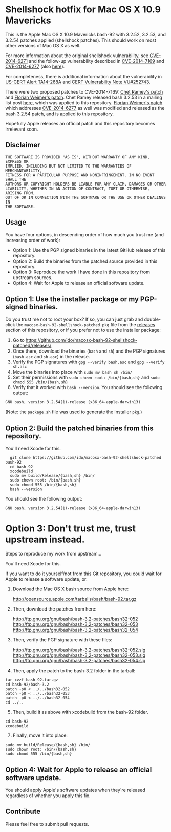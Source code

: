 Shellshock hotfix for Mac OS X 10.9 Mavericks
=============================================

This is the Apple Mac OS X 10.9 Mavericks bash-92 with 3.2.52, 3.2.53, and 3.2.54 patches applied (shellshock patches).
This should work on most other versions of Mac OS X as well.

For more information about the original shellshock vulnerability, see [CVE-2014-6271](http://web.nvd.nist.gov/view/vuln/detail?vulnId=CVE-2014-6271) and the follow-up vulnerability described in [CVE-2014-7169](http://web.nvd.nist.gov/view/vuln/detail?vulnId=CVE-2014-7169) and [CVE-2014-6277](http://web.nvd.nist.gov/view/vuln/detail?vulnId=CVE-2014-6277) (also [here](http://lcamtuf.blogspot.com/2014/09/bash-bug-apply-unofficial-patch-now.html)).

For completeness, there is additional information about the vulnerability in [US-CERT Alert TA14-268A](https://www.us-cert.gov/ncas/alerts/TA14-268A) and [CERT Vulnerability Note VU#252743](http://www.kb.cert.org/vuls/id/252743).

There were two proposed patches to CVE-2014-7169: [Chet Ramey's patch](http://www.openwall.com/lists/oss-security/2014/09/25/10) and [Florian Weimer's patch](http://www.openwall.com/lists/oss-security/2014/09/25/13).  Chet Ramey released bash 3.2.53 in a mailing list post [here](http://seclists.org/oss-sec/2014/q3/734), which was applied to this repository.  [Florian Weimer's patch](http://www.openwall.com/lists/oss-security/2014/09/25/13) which addresses [CVE-2014-6277](http://lcamtuf.blogspot.com/2014/09/bash-bug-apply-unofficial-patch-now.html) as well was modified and released as the bash 3.2.54 patch, and is applied to this repository.

Hopefully Apple releases an official patch and this repository becomes irrelevant soon.

Disclaimer
----------

```
THE SOFTWARE IS PROVIDED "AS IS", WITHOUT WARRANTY OF ANY KIND, EXPRESS OR
IMPLIED, INCLUDING BUT NOT LIMITED TO THE WARRANTIES OF MERCHANTABILITY,
FITNESS FOR A PARTICULAR PURPOSE AND NONINFRINGEMENT. IN NO EVENT SHALL THE
AUTHORS OR COPYRIGHT HOLDERS BE LIABLE FOR ANY CLAIM, DAMAGES OR OTHER
LIABILITY, WHETHER IN AN ACTION OF CONTRACT, TORT OR OTHERWISE, ARISING FROM,
OUT OF OR IN CONNECTION WITH THE SOFTWARE OR THE USE OR OTHER DEALINGS IN
THE SOFTWARE.
```

Usage
-----

You have four options, in descending order of how much you trust me (and increasing order of work):

*   Option 1: Use the PGP signed binaries in the latest GitHub release of this repository.
*   Option 2: Build the binaries from the patched source provided in this repository.
*   Option 3: Reproduce the work I have done in this repository from upstream sources.
*   Option 4: Wait for Apple to release an official software update.

Option 1: Use the installer package or my PGP-signed binaries.
--------------------------------------------------------------

Do you trust me not to root your box?  If so, you can just grab and double-click the `macosx-bash-92-shellshock-patched.pkg` file from the [releases](https://github.com/ido/macosx-bash-92-shellshock-patched/releases/) section of this repository, or if you prefer not to use the installer package:

1. Go to https://github.com/ido/macosx-bash-92-shellshock-patched/releases/
2. Once there, download the binaries (`bash` and `sh`) and the PGP signatures (`bash.asc` and `sh.asc`) in the release.
3. Verify the PGP signatures with `gpg --verify bash.asc` and `gpg --verify sh.asc`
4. Move the binaries into place with `sudo mv bash sh /bin/`
5. Set their permissions with `sudo chown root: /bin/{bash,sh}` and `sudo chmod 555 /bin/{bash,sh}`
6. Verify that it worked with `bash --version`.  You should see the following output:
```
GNU bash, version 3.2.54(1)-release (x86_64-apple-darwin13)
```

(Note: the `package.sh` file was used to generate the installer `pkg`.)

Option 2: Build the patched binaries from this repository.
----------------------------------------------------------

You'll need Xcode for this.

```
  git clone https://github.com/ido/macosx-bash-92-shellshock-patched bash-92
  cd bash-92
  xcodebuild
  sudo mv build/Release/{bash,sh} /bin/
  sudo chown root: /bin/{bash,sh}
  sudo chmod 555 /bin/{bash,sh}
  bash --version
```
You should see the following output:
```
GNU bash, version 3.2.54(1)-release (x86_64-apple-darwin13)
```

Option 3: Don't trust me, trust upstream instead.
=================================================

Steps to reproduce my work from upstream...

You'll need Xcode for this.

If you want to do it yourself/not from this Git repository, you could wait for Apple to release a software update, or:

1.  Download the Mac OS X bash source from Apple here:

    http://opensource.apple.com/tarballs/bash/bash-92.tar.gz

2.  Then, download the patches from here:

    http://ftp.gnu.org/gnu/bash/bash-3.2-patches/bash32-052
    http://ftp.gnu.org/gnu/bash/bash-3.2-patches/bash32-053
    http://ftp.gnu.org/gnu/bash/bash-3.2-patches/bash32-054

3.  Then, verify the PGP signature with these files:

    http://ftp.gnu.org/gnu/bash/bash-3.2-patches/bash32-052.sig
    http://ftp.gnu.org/gnu/bash/bash-3.2-patches/bash32-053.sig
    http://ftp.gnu.org/gnu/bash/bash-3.2-patches/bash32-054.sig

4.  Then, apply the patch to the bash-3.2 folder in the tarball:

```
tar xvzf bash-92.tar.gz 
cd bash-92/bash-3.2
patch -p0 < ../../bash32-052
patch -p0 < ../../bash32-053
patch -p0 < ../../bash32-054
cd ../..
```

5.  Then, build it as above with xcodebuild from the bash-92 folder.

```
cd bash-92
xcodebuild
```

7.  Finally, move it into place:

```
sudo mv build/Release/{bash,sh} /bin/
sudo chown root: /bin/{bash,sh}
sudo chmod 555 /bin/{bash,sh}
```

Option 4: Wait for Apple to release an official software update.
----------------------------------------------------------------

You should apply Apple's software updates when they're released regardless of whether you apply this fix.


Contribute
----------

Please feel free to submit pull requests.
